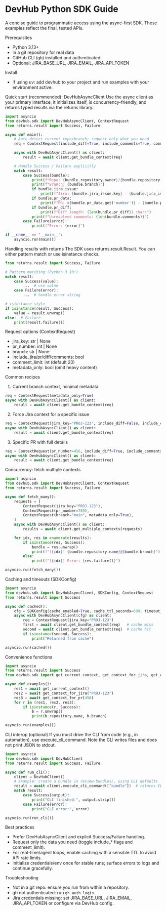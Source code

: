 # DevHub Python SDK Guide

A concise guide to programmatic access using the async-first SDK. These examples reflect the final, tested APIs.

Prerequisites
- Python 3.13+
- In a git repository for real data
- GitHub CLI (gh) installed and authenticated
- Optional: JIRA_BASE_URL, JIRA_EMAIL, JIRA_API_TOKEN

Install
- If using uv: add devhub to your project and run examples with your environment active.

Quick start (recommended): DevHubAsyncClient
Use the async client as your primary interface; it initializes itself, is concurrency-friendly, and returns typed results via the returns library.

```python
import asyncio
from devhub.sdk import DevHubAsyncClient, ContextRequest
from returns.result import Success, Failure

async def main():
    # Auto-detect current repo/branch; request only what you need
    req = ContextRequest(include_diff=True, include_comments=True, comment_limit=20)

    async with DevHubAsyncClient() as client:
        result = await client.get_bundle_context(req)

    # Handle Success / Failure explicitly
    match result:
        case Success(bundle):
            print(f"Repo: {bundle.repository.owner}/{bundle.repository.name}")
            print(f"Branch: {bundle.branch}")
            if bundle.jira_issue:
                print(f"Jira: {bundle.jira_issue.key} - {bundle.jira_issue.summary}")
            if bundle.pr_data:
                print(f"PR: #{bundle.pr_data.get('number')} - {bundle.pr_data.get('title')}")
            if bundle.pr_diff:
                print(f"Diff length: {len(bundle.pr_diff)} chars")
            print(f"Unresolved comments: {len(bundle.comments)}")
        case Failure(error):
            print(f"Error: {error}")

if __name__ == "__main__":
    asyncio.run(main())
```

Handling results with returns
The SDK uses returns.result.Result. You can either pattern match or use isinstance checks.

```python
from returns.result import Success, Failure

# Pattern matching (Python 3.10+)
match result:
    case Success(value):
        ...  # use value
    case Failure(error):
        ...  # handle error string

# isinstance style
if isinstance(result, Success):
    value = result.unwrap()
else:  # Failure
    print(result.failure())
```

Request options (ContextRequest)
- jira_key: str | None
- pr_number: int | None
- branch: str | None
- include_jira/pr/diff/comments: bool
- comment_limit: int (default 20)
- metadata_only: bool (omit heavy content)

Common recipes
1) Current branch context, minimal metadata
```python
req = ContextRequest(metadata_only=True)
async with DevHubAsyncClient() as client:
    result = await client.get_bundle_context(req)
```

2) Force Jira context for a specific issue
```python
req = ContextRequest(jira_key="PROJ-123", include_diff=False, include_comments=False)
async with DevHubAsyncClient() as client:
    result = await client.get_bundle_context(req)
```

3) Specific PR with full details
```python
req = ContextRequest(pr_number=456, include_diff=True, include_comments=True, comment_limit=50)
async with DevHubAsyncClient() as client:
    result = await client.get_bundle_context(req)
```

Concurrency: fetch multiple contexts
```python
import asyncio
from devhub.sdk import DevHubAsyncClient, ContextRequest
from returns.result import Success, Failure

async def fetch_many():
    requests = [
        ContextRequest(jira_key="PROJ-123"),
        ContextRequest(pr_number=789),
        ContextRequest(branch="main", metadata_only=True),
    ]
    async with DevHubAsyncClient() as client:
        results = await client.get_multiple_contexts(requests)

    for idx, res in enumerate(results):
        if isinstance(res, Success):
            bundle = res.unwrap()
            print(f"[{idx}] {bundle.repository.name}@{bundle.branch}")
        else:
            print(f"[{idx}] Error: {res.failure()}")

asyncio.run(fetch_many())
```

Caching and timeouts (SDKConfig)
```python
import asyncio
from devhub.sdk import DevHubAsyncClient, SDKConfig, ContextRequest
from returns.result import Success

async def cached():
    cfg = SDKConfig(cache_enabled=True, cache_ttl_seconds=600, timeout_seconds=30)
    async with DevHubAsyncClient(cfg) as client:
        req = ContextRequest(jira_key="PROJ-123")
        first = await client.get_bundle_context(req)   # cache miss
        second = await client.get_bundle_context(req)  # cache hit
        if isinstance(second, Success):
            print("Returned from cache")

asyncio.run(cached())
```

Convenience functions
```python
import asyncio
from returns.result import Success
from devhub.sdk import get_current_context, get_context_for_jira, get_context_for_pr

async def examples():
    res1 = await get_current_context()
    res2 = await get_context_for_jira("PROJ-123")
    res3 = await get_context_for_pr(456)
    for r in (res1, res2, res3):
        if isinstance(r, Success):
            b = r.unwrap()
            print(b.repository.name, b.branch)

asyncio.run(examples())
```

CLI interop (optional)
If you must drive the CLI from code (e.g., in automation), use execute_cli_command. Note the CLI writes files and does not print JSON to stdout.

```python
import asyncio
from devhub.sdk import DevHubClient
from returns.result import Success, Failure

async def run_cli():
    client = DevHubClient()
    # Example: create a bundle in review-bundles/, using CLI defaults
    result = await client.execute_cli_command(["bundle"])  # returns CLI stdout/stderr text
    match result:
        case Success(output):
            print("CLI finished:", output.strip())
        case Failure(error):
            print("CLI error:", error)

asyncio.run(run_cli())
```

Best practices
- Prefer DevHubAsyncClient and explicit Success/Failure handling.
- Request only the data you need (toggle include_* flags and comment_limit).
- For real-time/agent loops, enable caching with a sensible TTL to avoid API rate limits.
- Initialize credentials/env once for stable runs; surface errors to logs and continue gracefully.

Troubleshooting
- Not in a git repo: ensure you run from within a repository.
- gh not authenticated: run `gh auth login`.
- Jira credentials missing: set JIRA_BASE_URL, JIRA_EMAIL, JIRA_API_TOKEN or configure via DevHub config.
